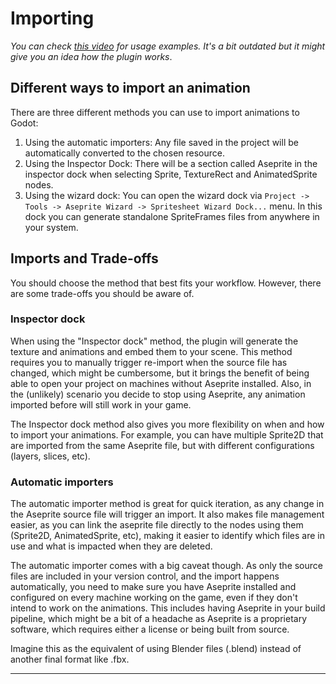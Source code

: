 <!--
template: page-with-child-list
-->
# Importing

_You can check [this video](https://youtu.be/1W-CCbrzG_0) for usage examples. It's a bit outdated but it might give you an idea how the plugin works_.

## Different ways to import an animation

There are three different methods you can use to import animations to Godot:

1. Using the automatic importers: Any file saved in the project will be automatically converted to the chosen resource.
1. Using the Inspector Dock: There will be a section called Aseprite in the inspector dock when selecting Sprite, TextureRect and AnimatedSprite nodes.
1. Using the wizard dock: You can open the wizard dock via `Project -> Tools -> Aseprite Wizard -> Spritesheet Wizard Dock...` menu. In this dock you can generate standalone SpriteFrames files from anywhere in your system.

## Imports and Trade-offs

You should choose the method that best fits your workflow. However, there are some trade-offs you should be aware of.


### Inspector dock

When using the "Inspector dock" method, the plugin will generate the texture and animations and embed them to your scene. This method requires you to manually trigger re-import when the source file has changed, which might be cumbersome, but it brings the benefit of being able to open your project on machines without Aseprite installed. Also, in the (unlikely) scenario you decide to stop using Aseprite, any animation imported before will still work in your game.

The Inspector dock method also gives you more flexibility on when and how to import your animations. For example, you can have multiple Sprite2D that are imported from the same Aseprite file, but with different configurations (layers, slices, etc).

### Automatic importers

The automatic importer method is great for quick iteration, as any change in the Aseprite source file will trigger an import. It also makes file management easier, as you can link the aseprite file directly to the nodes using them (Sprite2D, AnimatedSprite, etc), making it easier to identify which files are in use and what is impacted when they are deleted.

The automatic importer comes with a big caveat though. As only the source files are included in your version control, and the import happens automatically, you need to make sure you have Aseprite installed and configured on every machine working on the game, even if they don't intend to work on the animations. This includes having Aseprite in your build pipeline, which might be a bit of a headache as Aseprite is a proprietary software, which requires either a license or being built from source.

Imagine this as the equivalent of using Blender files (.blend) instead of another final format like .fbx.

-----
